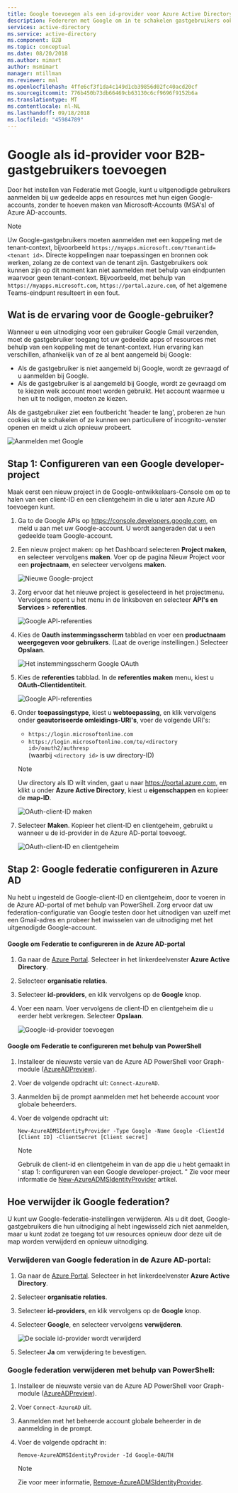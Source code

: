 ```yaml
---
title: Google toevoegen als een id-provider voor Azure Active Directory B2B | Microsoft Docs
description: Federeren met Google om in te schakelen gastgebruikers ook kunnen aanmelden bij uw Azure AD-apps met hun eigen Gmail-account
services: active-directory
ms.service: active-directory
ms.component: B2B
ms.topic: conceptual
ms.date: 08/20/2018
ms.author: mimart
author: msmimart
manager: mtillman
ms.reviewer: mal
ms.openlocfilehash: 4ffe6cf3f1da4c149d1cb39856d02fc40acd20cf
ms.sourcegitcommit: 776b450b73db66469cb63130c6cf9696f9152b6a
ms.translationtype: MT
ms.contentlocale: nl-NL
ms.lasthandoff: 09/18/2018
ms.locfileid: "45984789"
---
```

# <a name="add-google-as-an-identity-provider-for-b2b-guest-users"></a>Google als id-provider voor B2B-gastgebruikers toevoegen

Door het instellen van Federatie met Google, kunt u uitgenodigde gebruikers aanmelden bij uw gedeelde apps en resources met hun eigen Google-accounts, zonder te hoeven maken van Microsoft-Accounts (MSA's) of Azure AD-accounts.  
> [!NOTE]
> Uw Google-gastgebruikers moeten aanmelden met een koppeling met de tenant-context, bijvoorbeeld `https://myapps.microsoft.com/?tenantid=<tenant id>`. Directe koppelingen naar toepassingen en bronnen ook werken, zolang ze de context van de tenant zijn. Gastgebruikers ook kunnen zijn op dit moment kan niet aanmelden met behulp van eindpunten waarvoor geen tenant-context. Bijvoorbeeld, met behulp van `https://myapps.microsoft.com`, `https://portal.azure.com`, of het algemene Teams-eindpunt resulteert in een fout.
 
## <a name="what-is-the-experience-for-the-google-user"></a>Wat is de ervaring voor de Google-gebruiker?
Wanneer u een uitnodiging voor een gebruiker Google Gmail verzenden, moet de gastgebruiker toegang tot uw gedeelde apps of resources met behulp van een koppeling met de tenant-context. Hun ervaring kan verschillen, afhankelijk van of ze al bent aangemeld bij Google:
  - Als de gastgebruiker is niet aangemeld bij Google, wordt ze gevraagd of u aanmelden bij Google.
  - Als de gastgebruiker is al aangemeld bij Google, wordt ze gevraagd om te kiezen welk account moet worden gebruikt. Het account waarmee u hen uit te nodigen, moeten ze kiezen.

Als de gastgebruiker ziet een foutbericht 'header te lang', proberen ze hun cookies uit te schakelen of ze kunnen een particuliere of incognito-venster openen en meldt u zich opnieuw probeert.

![Aanmelden met Google](media/google-federation/google-sign-in.png)

## <a name="step-1-configure-a-google-developer-project"></a>Stap 1: Configureren van een Google developer-project
Maak eerst een nieuw project in de Google-ontwikkelaars-Console om op te halen van een client-ID en een clientgeheim in die u later aan Azure AD toevoegen kunt. 
1. Ga to de Google APIs op https://console.developers.google.com, en meld u aan met uw Google-account. U wordt aangeraden dat u een gedeelde team Google-account.
2. Een nieuw project maken: op het Dashboard selecteren **Project maken**, en selecteer vervolgens **maken**. Voer op de pagina Nieuw Project voor een **projectnaam**, en selecteer vervolgens **maken**.
   
   ![Nieuwe Google-project](media/google-federation/google-new-project.png)

3. Zorg ervoor dat het nieuwe project is geselecteerd in het projectmenu. Vervolgens opent u het menu in de linksboven en selecteer **API's en Services** > **referenties**.

   ![Google API-referenties](media/google-federation/google-api.png)
 
4. Kies de **Oauth instemmingsscherm** tabblad en voer een **productnaam weergegeven voor gebruikers**. (Laat de overige instellingen.) Selecteer **Opslaan**.

   ![Het instemmingsscherm Google OAuth](media/google-federation/google-oauth-consent-screen.png)

5. Kies de **referenties** tabblad. In de **referenties maken** menu, kiest u **OAuth-Clientidentiteit**.

   ![Google API-referenties](media/google-federation/google-api-credentials.png)

6. Onder **toepassingstype**, kiest u **webtoepassing**, en klik vervolgens onder **geautoriseerde omleidings-URI's**, voer de volgende URI's:
   - `https://login.microsoftonline.com` 
   - `https://login.microsoftonline.com/te/<directory id>/oauth2/authresp` <br>(waarbij `<directory id>` is uw directory-ID)
   
    > [!NOTE]
    > Uw directory als ID wilt vinden, gaat u naar https://portal.azure.com, en klikt u onder **Azure Active Directory**, kiest u **eigenschappen** en kopieer de **map-ID**.

   ![OAuth-client-ID maken](media/google-federation/google-create-oauth-client-id.png)

7. Selecteer **Maken**. Kopieer het client-ID en clientgeheim, gebruikt u wanneer u de id-provider in de Azure AD-portal toevoegt.

   ![OAuth-client-ID en clientgeheim](media/google-federation/google-auth-client-id-secret.png)

## <a name="step-2-configure-google-federation-in-azure-ad"></a>Stap 2: Google federatie configureren in Azure AD 
Nu hebt u ingesteld de Google-client-ID en clientgeheim, door te voeren in de Azure AD-portal of met behulp van PowerShell. Zorg ervoor dat uw federation-configuratie van Google testen door het uitnodigen van uzelf met een Gmail-adres en probeer het inwisselen van de uitnodiging met het uitgenodigde Google-account. 

#### <a name="to-configure-google-federation-in-the-azure-ad-portal"></a>Google om Federatie te configureren in de Azure AD-portal 
1. Ga naar de [Azure Portal](https://portal.azure.com). Selecteer in het linkerdeelvenster **Azure Active Directory**. 
2. Selecteer **organisatie relaties**.
3. Selecteer **id-providers**, en klik vervolgens op de **Google** knop.
4. Voer een naam. Voer vervolgens de client-ID en clientgeheim die u eerder hebt verkregen. Selecteer **Opslaan**. 

   ![Google-id-provider toevoegen](media/google-federation/google-identity-provider.png)

#### <a name="to-configure-google-federation-by-using-powershell"></a>Google om Federatie te configureren met behulp van PowerShell
1. Installeer de nieuwste versie van de Azure AD PowerShell voor Graph-module ([AzureADPreview](https://www.powershellgallery.com/packages/AzureADPreview)).
2. Voer de volgende opdracht uit: `Connect-AzureAD`.
3. Aanmelden bij de prompt aanmelden met het beheerde account voor globale beheerders.  
4. Voer de volgende opdracht uit: 
   
   `New-AzureADMSIdentityProvider -Type Google -Name Google -ClientId [Client ID] -ClientSecret [Client secret]`
 
   > [!NOTE]
   > Gebruik de client-id en clientgeheim in van de app die u hebt gemaakt in ' stap 1: configureren van een Google developer-project. " Zie voor meer informatie de [New-AzureADMSIdentityProvider](https://docs.microsoft.com/en-us/powershell/module/azuread/new-azureadmsidentityprovider?view=azureadps-2.0-preview) artikel. 
 
## <a name="how-do-i-remove-google-federation"></a>Hoe verwijder ik Google federation?
U kunt uw Google-federatie-instellingen verwijderen. Als u dit doet, Google-gastgebruikers die hun uitnodiging al hebt ingewisseld zich niet aanmelden, maar u kunt zodat ze toegang tot uw resources opnieuw door deze uit de map worden verwijderd en opnieuw uitnodiging. 
 
### <a name="to-delete-google-federation-in-the-azure-ad-portal"></a>Verwijderen van Google federation in de Azure AD-portal: 
1. Ga naar de [Azure Portal](https://portal.azure.com). Selecteer in het linkerdeelvenster **Azure Active Directory**. 
2. Selecteer **organisatie relaties**.
3. Selecteer **id-providers**, en klik vervolgens op de **Google** knop.
4. Selecteer **Google**, en selecteer vervolgens **verwijderen**. 
   
   ![De sociale id-provider wordt verwijderd](media/google-federation/google-social-identity-providers.png)

1. Selecteer **Ja** om verwijdering te bevestigen. 

### <a name="to-delete-google-federation-by-using-powershell"></a>Google federation verwijderen met behulp van PowerShell: 
1. Installeer de nieuwste versie van de Azure AD PowerShell voor Graph-module ([AzureADPreview](https://www.powershellgallery.com/packages/AzureADPreview)).
2. Voer `Connect-AzureAD` uit.  
4. Aanmelden met het beheerde account globale beheerder in de aanmelding in de prompt.  
5. Voer de volgende opdracht in:

    `Remove-AzureADMSIdentityProvider -Id Google-OAUTH`

   > [!NOTE]
   > Zie voor meer informatie, [Remove-AzureADMSIdentityProvider](https://docs.microsoft.com/en-us/powershell/module/azuread/Remove-AzureADMSIdentityProvider?view=azureadps-2.0-preview). 